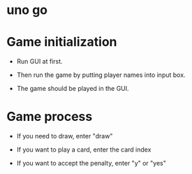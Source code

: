 # uno go

# Game initialization

- Run GUI at first.

- Then run the game by putting player names into input box.

- The game should be played in the GUI.

# Game process

- If you need to draw, enter "draw"
  
- If you want to play a card, enter the card index

- If you want to accept the penalty, enter "y" or "yes"
